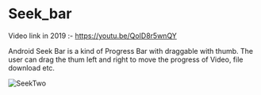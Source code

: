 # Seek_bar

Video link in 2019 :- https://youtu.be/QoID8r5wnQY

Android Seek Bar is a kind of Progress Bar with draggable with thumb. 
The user can drag the thum left and right to move the progress of Video, file download etc.

![SeekTwo](https://user-images.githubusercontent.com/42275109/57979182-a87c0200-7a37-11e9-87ea-efd3ce17d38d.jpg)
